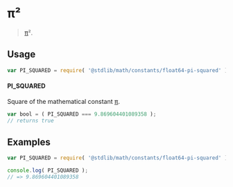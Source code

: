 # π²

> [π][@stdlib/math/constants/float64-pi]².

<section class="usage">

## Usage

```javascript
var PI_SQUARED = require( '@stdlib/math/constants/float64-pi-squared' );
```

#### PI_SQUARED

Square of the mathematical constant [π][@stdlib/math/constants/float64-pi].

```javascript
var bool = ( PI_SQUARED === 9.869604401089358 );
// returns true
```

</section>

<!-- /.usage -->

<section class="examples">

## Examples

<!-- TODO: better example -->

```javascript
var PI_SQUARED = require( '@stdlib/math/constants/float64-pi-squared' );

console.log( PI_SQUARED );
// => 9.869604401089358
```

</section>

<!-- /.examples -->

<section class="links">

[@stdlib/math/constants/float64-pi]: https://github.com/stdlib-js/stdlib/tree/develop/lib/node_modules/%40stdlib/math/constants/float64-pi

</section>

<!-- /.links -->
